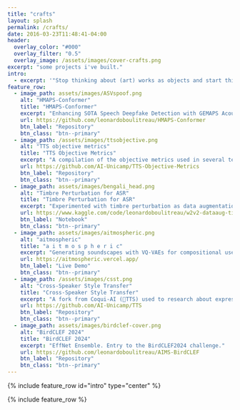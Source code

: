 ```yaml
---
title: "crafts"
layout: splash
permalink: /crafts/
date: 2016-03-23T11:48:41-04:00
header:
  overlay_color: "#000"
  overlay_filter: "0.5"
  overlay_image: /assets/images/cover-crafts.png
excerpt: "some projects i've built."
intro: 
  - excerpt: '"Stop thinking about (art) works as objects and start thinking about them as triggers for experiences. What makes a work (of art) good for you is not something that s already inside it but something that happens inside you."\- Brian Eno'
feature_row:
  - image_path: assets/images/ASVspoof.png
    alt: "HMAPS-Conformer"
    title: "HMAPS-Conformer"
    excerpt: "Enhancing SOTA Speech Deepfake Detection with GEMAPS Acoustic Features. Entry to the ASVspoof5 challenge."
    url: https://github.com/leonardoboulitreau/HMAPS-Conformer
    btn_label: "Repository"
    btn_class: "btn--primary"
  - image_path: /assets/images/ttsobjective.png
    alt: "TTS objective metrics"
    title: "TTS Objective Metrics"
    excerpt: "A compilation of the objective metrics used in several text-to-speech (TTS) papers."
    url: https://github.com/AI-Unicamp/TTS-Objective-Metrics
    btn_label: "Repository"
    btn_class: "btn--primary"
  - image_path: assets/images/bengali_head.png
    alt: "Timbre Perturbation for ASR"
    title: "Timbre Perturbation for ASR"
    excerpt: "Experimented with timbre perturbation as data augmentation for a Wav2Vec2. Entry to Kaggle's Bengali.AI ASR challenge."
    url: https://www.kaggle.com/code/leonardoboulitreau/w2v2-dataaug-timbrepertubation-training
    btn_label: "Notebook"
    btn_class: "btn--primary"
  - image_path: assets/images/aitmospheric.png
    alt: "aitmospheric"
    title: "a i t m o s p h e r i c"
    excerpt: "Generating soundscapes with VQ‑VAEs for compositional use and inspiration. Entry to the 1st Sound of AI Hackathon."
    url: https://aitmospheric.vercel.app/
    btn_label: "Live Demo"
    btn_class: "btn--primary"
  - image_path: /assets/images/csst.png
    alt: "Cross-Speaker Style Transfer"
    title: "Cross-Speaker Style Transfer"
    excerpt: "A fork from Coqui-AI (🐸TTS) used to research about expressive TTS."
    url: https://github.com/AI-Unicamp/TTS
    btn_label: "Repository"
    btn_class: "btn--primary"
  - image_path: assets/images/birdclef-cover.png
    alt: "BirdCLEF 2024"
    title: "BirdCLEF 2024"
    excerpt: "EffNet Ensemble. Entry to the BirdCLEF2024 challenge."
    url: https://github.com/leonardoboulitreau/AIMS-BirdCLEF
    btn_label: "Repository"
    btn_class: "btn--primary"
---
```


{% include feature_row id="intro" type="center" %}

{% include feature_row %}
